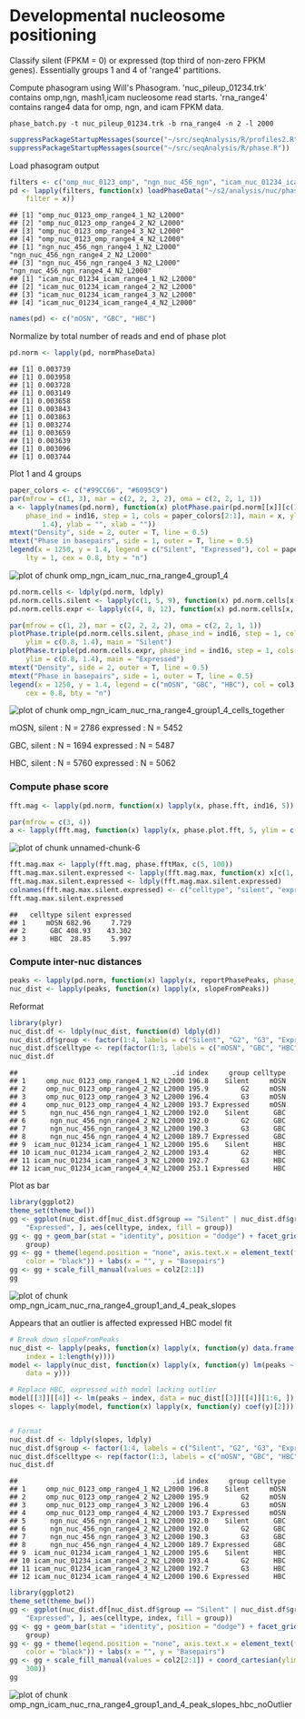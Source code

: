 Developmental nucleosome positioning
========================================================

Classify silent (FPKM = 0) or expressed (top third of non-zero FPKM genes). Essentially groups 1 and 4 of 'range4' partitions.

Compute phasogram using Will's Phasogram. 'nuc_pileup_01234.trk' contains omp,ngn, mash1,icam nucleosome read starts. 'rna_range4' contains range4 data for omp, ngn, and icam FPKM data.

```
phase_batch.py -t nuc_pileup_01234.trk -b rna_range4 -n 2 -l 2000
```


```r
suppressPackageStartupMessages(source("~/src/seqAnalysis/R/profiles2.R"))
suppressPackageStartupMessages(source("~/src/seqAnalysis/R/phase.R"))
```


Load phasogram output

```r
filters <- c("omp_nuc_0123_omp", "ngn_nuc_456_ngn", "icam_nuc_01234_icam")
pd <- lapply(filters, function(x) loadPhaseData("~/s2/analysis/nuc/phasogram/rna_range4", 
    filter = x))
```

```
## [1] "omp_nuc_0123_omp_range4_1_N2_L2000"
## [2] "omp_nuc_0123_omp_range4_2_N2_L2000"
## [3] "omp_nuc_0123_omp_range4_3_N2_L2000"
## [4] "omp_nuc_0123_omp_range4_4_N2_L2000"
## [1] "ngn_nuc_456_ngn_range4_1_N2_L2000" "ngn_nuc_456_ngn_range4_2_N2_L2000"
## [3] "ngn_nuc_456_ngn_range4_3_N2_L2000" "ngn_nuc_456_ngn_range4_4_N2_L2000"
## [1] "icam_nuc_01234_icam_range4_1_N2_L2000"
## [2] "icam_nuc_01234_icam_range4_2_N2_L2000"
## [3] "icam_nuc_01234_icam_range4_3_N2_L2000"
## [4] "icam_nuc_01234_icam_range4_4_N2_L2000"
```

```r
names(pd) <- c("mOSN", "GBC", "HBC")
```


Normalize by total number of reads and end of phase plot

```r
pd.norm <- lapply(pd, normPhaseData)
```

```
## [1] 0.003739
## [1] 0.003958
## [1] 0.003728
## [1] 0.003149
## [1] 0.003658
## [1] 0.003843
## [1] 0.003863
## [1] 0.003274
## [1] 0.003659
## [1] 0.003639
## [1] 0.003096
## [1] 0.003744
```


Plot 1 and 4 groups 

```r
paper_colors <- c("#99CC66", "#6095C9")
par(mfrow = c(1, 3), mar = c(2, 2, 2, 2), oma = c(2, 2, 1, 1))
a <- lapply(names(pd.norm), function(x) plotPhase.pair(pd.norm[[x]][c(1, 4)], 
    phase_ind = ind16, step = 1, cols = paper_colors[2:1], main = x, ylim = c(0.8, 
        1.4), ylab = "", xlab = ""))
mtext("Density", side = 2, outer = T, line = 0.5)
mtext("Phase in basepairs", side = 1, outer = T, line = 0.5)
legend(x = 1250, y = 1.4, legend = c("Silent", "Expressed"), col = paper_colors[2:1], 
    lty = 1, cex = 0.8, bty = "n")
```

![plot of chunk omp_ngn_icam_nuc_rna_range4_group1_4](figure/omp_ngn_icam_nuc_rna_range4_group1_4.png) 



```r
pd.norm.cells <- ldply(pd.norm, ldply)
pd.norm.cells.silent <- lapply(c(1, 5, 9), function(x) pd.norm.cells[x, 2:2001])
pd.norm.cells.expr <- lapply(c(4, 8, 12), function(x) pd.norm.cells[x, 2:2001])
```



```r
par(mfrow = c(1, 2), mar = c(2, 2, 2, 2), oma = c(2, 2, 1, 1))
plotPhase.triple(pd.norm.cells.silent, phase_ind = ind16, step = 1, cols = col3, 
    ylim = c(0.8, 1.4), main = "Silent")
plotPhase.triple(pd.norm.cells.expr, phase_ind = ind16, step = 1, cols = col3, 
    ylim = c(0.8, 1.4), main = "Expressed")
mtext("Density", side = 2, outer = T, line = 0.5)
mtext("Phase in basepairs", side = 1, outer = T, line = 0.5)
legend(x = 1250, y = 1.4, legend = c("mOSN", "GBC", "HBC"), col = col3, lty = 1, 
    cex = 0.8, bty = "n")
```

![plot of chunk omp_ngn_icam_nuc_rna_range4_group1_4_cells_together](figure/omp_ngn_icam_nuc_rna_range4_group1_4_cells_together.png) 


mOSN, 
  silent : N = 2786
  expressed : N = 5452

GBC,
  silent : N = 1694
  expressed : N = 5487
  
HBC,
  silent : N = 5760
  expressed : N = 5062
  
  
### Compute phase score

```r
fft.mag <- lapply(pd.norm, function(x) lapply(x, phase.fft, ind16, 5))
```



```r
par(mfrow = c(3, 4))
a <- lapply(fft.mag, function(x) lapply(x, phase.plot.fft, 5, ylim = c(0, 1000)))
```

![plot of chunk unnamed-chunk-6](figure/unnamed-chunk-6.png) 




```r
fft.mag.max <- lapply(fft.mag, phase.fftMax, c(5, 100))
fft.mag.max.silent.expressed <- lapply(fft.mag.max, function(x) x[c(1, 4)])
fft.mag.max.silent.expressed <- ldply(fft.mag.max.silent.expressed)
colnames(fft.mag.max.silent.expressed) <- c("celltype", "silent", "expressed")
fft.mag.max.silent.expressed
```

```
##   celltype silent expressed
## 1     mOSN 682.96     7.729
## 2      GBC 408.93    43.302
## 3      HBC  28.85     5.997
```


### Compute inter-nuc distances

```r
peaks <- lapply(pd.norm, function(x) lapply(x, reportPhasePeaks, phase_ind = ind16))
nuc_dist <- lapply(peaks, function(x) lapply(x, slopeFromPeaks))
```


Reformat

```r
library(plyr)
nuc_dist.df <- ldply(nuc_dist, function(d) ldply(d))
nuc_dist.df$group <- factor(1:4, labels = c("Silent", "G2", "G3", "Expressed"))
nuc_dist.df$celltype <- rep(factor(1:3, labels = c("mOSN", "GBC", "HBC")), each = 4)
nuc_dist.df
```

```
##                                      .id index     group celltype
## 1     omp_nuc_0123_omp_range4_1_N2_L2000 196.8    Silent     mOSN
## 2     omp_nuc_0123_omp_range4_2_N2_L2000 195.9        G2     mOSN
## 3     omp_nuc_0123_omp_range4_3_N2_L2000 196.4        G3     mOSN
## 4     omp_nuc_0123_omp_range4_4_N2_L2000 193.7 Expressed     mOSN
## 5      ngn_nuc_456_ngn_range4_1_N2_L2000 192.0    Silent      GBC
## 6      ngn_nuc_456_ngn_range4_2_N2_L2000 192.0        G2      GBC
## 7      ngn_nuc_456_ngn_range4_3_N2_L2000 190.3        G3      GBC
## 8      ngn_nuc_456_ngn_range4_4_N2_L2000 189.7 Expressed      GBC
## 9  icam_nuc_01234_icam_range4_1_N2_L2000 195.6    Silent      HBC
## 10 icam_nuc_01234_icam_range4_2_N2_L2000 193.4        G2      HBC
## 11 icam_nuc_01234_icam_range4_3_N2_L2000 192.7        G3      HBC
## 12 icam_nuc_01234_icam_range4_4_N2_L2000 253.1 Expressed      HBC
```


Plot as bar

```r
library(ggplot2)
theme_set(theme_bw())
gg <- ggplot(nuc_dist.df[nuc_dist.df$group == "Silent" | nuc_dist.df$group == 
    "Expressed", ], aes(celltype, index, fill = group))
gg <- gg + geom_bar(stat = "identity", position = "dodge") + facet_grid(. ~ 
    group)
gg <- gg + theme(legend.position = "none", axis.text.x = element_text(face = "bold", 
    color = "black")) + labs(x = "", y = "Basepairs")
gg <- gg + scale_fill_manual(values = col2[2:1])
gg
```

![plot of chunk omp_ngn_icam_nuc_rna_range4_group1_and_4_peak_slopes](figure/omp_ngn_icam_nuc_rna_range4_group1_and_4_peak_slopes.png) 


Appears that an outlier is affected expressed HBC model fit

```r
# Break down slopeFromPeaks
nuc_dist <- lapply(peaks, function(x) lapply(x, function(y) data.frame(peaks = y, 
    index = 1:length(y))))
model <- lapply(nuc_dist, function(x) lapply(x, function(y) lm(peaks ~ index, 
    data = y)))

# Replace HBC, expressed with model lacking outlier
model[[3]][[4]] <- lm(peaks ~ index, data = nuc_dist[[3]][[4]][1:6, ])
slopes <- lapply(model, function(x) lapply(x, function(y) coef(y)[2]))


# Format
nuc_dist.df <- ldply(slopes, ldply)
nuc_dist.df$group <- factor(1:4, labels = c("Silent", "G2", "G3", "Expressed"))
nuc_dist.df$celltype <- rep(factor(1:3, labels = c("mOSN", "GBC", "HBC")), each = 4)
nuc_dist.df
```

```
##                                      .id index     group celltype
## 1     omp_nuc_0123_omp_range4_1_N2_L2000 196.8    Silent     mOSN
## 2     omp_nuc_0123_omp_range4_2_N2_L2000 195.9        G2     mOSN
## 3     omp_nuc_0123_omp_range4_3_N2_L2000 196.4        G3     mOSN
## 4     omp_nuc_0123_omp_range4_4_N2_L2000 193.7 Expressed     mOSN
## 5      ngn_nuc_456_ngn_range4_1_N2_L2000 192.0    Silent      GBC
## 6      ngn_nuc_456_ngn_range4_2_N2_L2000 192.0        G2      GBC
## 7      ngn_nuc_456_ngn_range4_3_N2_L2000 190.3        G3      GBC
## 8      ngn_nuc_456_ngn_range4_4_N2_L2000 189.7 Expressed      GBC
## 9  icam_nuc_01234_icam_range4_1_N2_L2000 195.6    Silent      HBC
## 10 icam_nuc_01234_icam_range4_2_N2_L2000 193.4        G2      HBC
## 11 icam_nuc_01234_icam_range4_3_N2_L2000 192.7        G3      HBC
## 12 icam_nuc_01234_icam_range4_4_N2_L2000 190.6 Expressed      HBC
```



```r
library(ggplot2)
theme_set(theme_bw())
gg <- ggplot(nuc_dist.df[nuc_dist.df$group == "Silent" | nuc_dist.df$group == 
    "Expressed", ], aes(celltype, index, fill = group))
gg <- gg + geom_bar(stat = "identity", position = "dodge") + facet_grid(. ~ 
    group)
gg <- gg + theme(legend.position = "none", axis.text.x = element_text(face = "bold", 
    color = "black")) + labs(x = "", y = "Basepairs")
gg <- gg + scale_fill_manual(values = col2[2:1]) + coord_cartesian(ylim = c(0, 
    300))
gg
```

![plot of chunk omp_ngn_icam_nuc_rna_range4_group1_and_4_peak_slopes_hbc_noOutlier](figure/omp_ngn_icam_nuc_rna_range4_group1_and_4_peak_slopes_hbc_noOutlier.png) 

